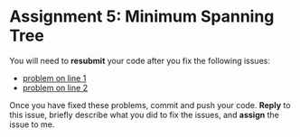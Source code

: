 # Assignment 5: Minimum Spanning Tree

You will need to **resubmit** your code after you fix the following issues:

* [problem on line 1](src/main/scala/graph.scala#L1)
* [problem on line 2](src/main/scala/graph.scala#L2)


Once you have fixed these problems, commit and push your code. **Reply** to this issue, briefly describe what you did to fix the issues, and **assign** the issue to me.
